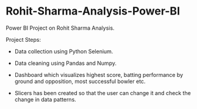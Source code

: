 # Rohit-Sharma-Analysis-Power-BI



Power BI Project on Rohit Sharma Analysis.



Project Steps:

* Data collection using Python Selenium.

* Data cleaning using Pandas and Numpy.

* Dashboard which visualizes highest score, batting performance by ground and opposition, most successful bowler etc.

* Slicers has been created so that the user can change it and check  the change in data patterns. 
